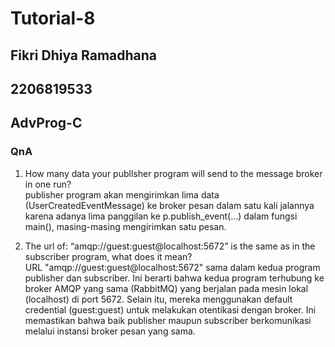 # Tutorial-8 
## Fikri Dhiya Ramadhana
## 2206819533
## AdvProg-C

### QnA
1. How many data your publlsher program will send to the message broker in one run?  
publisher program akan mengirimkan lima data (UserCreatedEventMessage) ke broker pesan dalam satu kali jalannya karena adanya lima panggilan ke p.publish_event(...) dalam fungsi main(), masing-masing mengirimkan satu pesan.

2. The url of: “amqp://guest:guest@localhost:5672” is the same as in the subscriber program, what does it mean?  
URL "amqp://guest:guest@localhost:5672" sama dalam kedua program publisher dan subscriber. Ini berarti bahwa kedua program terhubung ke broker AMQP yang sama (RabbitMQ) yang berjalan pada mesin lokal (localhost) di port 5672. Selain itu, mereka menggunakan default credential (guest:guest) untuk melakukan otentikasi dengan broker. Ini memastikan bahwa baik publisher maupun subscriber berkomunikasi melalui instansi broker pesan yang sama.